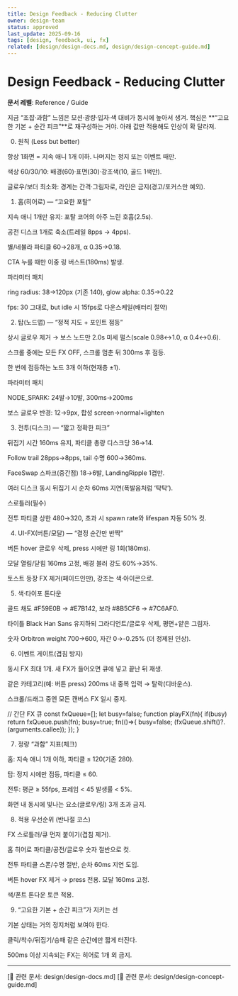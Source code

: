```yaml
---
title: Design Feedback - Reducing Clutter
owner: design-team
status: approved
last_update: 2025-09-16
tags: [design, feedback, ui, fx]
related: [design/design-docs.md, design/design-concept-guide.md]
---
```


# Design Feedback - Reducing Clutter

**문서 레벨**: Reference / Guide

지금 “조잡·과함” 느낌은 모션·광량·입자·색 대비가 동시에 높아서 생겨.
핵심은 **“고요한 기본 + 순간 피크”**로 재구성하는 거야. 아래 값만 적용해도 인상이 확 달라져.

0) 원칙 (Less but better)

항상 1화면 = 지속 애니 1개 이하. 나머지는 정지 또는 이벤트 때만.

색상 60/30/10: 배경(60)·표면(30)·강조색(10, 골드 1색만).

글로우/보더 최소화: 경계는 간격·그림자로, 라인은 금지(경고/포커스만 예외).

1) 홈(히어로) — “고요한 포탈”

지속 애니 1개만 유지: 포탈 코어의 아주 느린 호흡(2.5s).

공전 디스크 1개로 축소(트레일 8pps → 4pps).

별/네뷸라 파티클 60→28개, α 0.35→0.18.

CTA 누를 때만 이중 링 버스트(180ms) 발생.

파라미터 패치

ring radius: 38→120px (기존 140), glow alpha: 0.35→0.22

fps: 30 그대로, but idle 시 15fps로 다운스케일(배터리 절약)

2) 탑(노드맵) — “정적 지도 + 포인트 점등”

상시 글로우 제거 → 보스 노드만 2.0s 미세 펄스(scale 0.98↔1.0, α 0.4↔0.6).

스크롤 중에는 모든 FX OFF, 스크롤 멈춘 뒤 300ms 후 점등.

한 번에 점등하는 노드 3개 이하(현재층 ±1).

파라미터 패치

NODE_SPARK: 24발→10발, 300ms→200ms

보스 글로우 반경: 12→9px, 합성 screen→normal+lighten

3) 전투(디스크) — “짧고 정확한 피크”

뒤집기 시간 160ms 유지, 파티클 총량 디스크당 36→14.

Follow trail 28pps→8pps, tail 수명 600→360ms.

FaceSwap 스파크(중간점) 18→6발, LandingRipple 1겹만.

여러 디스크 동시 뒤집기 시 순차 60ms 지연(폭발음처럼 ‘탁탁’).

스로틀러(필수)

전투 파티클 상한 480→320, 초과 시 spawn rate와 lifespan 자동 50% 컷.

4) UI-FX(버튼/모달) — “결정 순간만 반짝”

버튼 hover 글로우 삭제, press 시에만 링 1회(180ms).

모달 열림/닫힘 160ms 고정, 배경 블러 강도 60%→35%.

토스트 등장 FX 제거(페이드인만), 강조는 색·아이콘으로.

5) 색·타이포 톤다운

골드 채도 #F59E0B → #E7B142, 보라 #8B5CF6 → #7C6AF0.

타이틀 Black Han Sans 유지하되 그라디언트/글로우 삭제, 평면+얕은 그림자.

숫자 Orbitron weight 700→600, 자간 0→-0.25% (더 정제된 인상).

6) 이벤트 게이트(겹침 방지)

동시 FX 최대 1개. 새 FX가 들어오면 큐에 넣고 끝난 뒤 재생.

같은 카테고리(예: 버튼 press) 200ms 내 중복 입력 → 탈락(디바운스).

스크롤/드래그 중엔 모든 캔버스 FX 일시 중지.

// 간단 FX 큐
const fxQueue=[]; let busy=false;
function playFX(fn){ if(busy) return fxQueue.push(fn); busy=true; fn(()=>{ busy=false; (fxQueue.shift()?.(arguments.callee)); }); }

7) 정량 “과함” 지표(체크)

홈: 지속 애니 1개 이하, 파티클 ≤ 120(기존 280).

탑: 정지 시에만 점등, 파티클 ≤ 60.

전투: 평균 ≥ 55fps, 프레임 < 45 발생률 < 5%.

화면 내 동시에 빛나는 요소(글로우/링) 3개 초과 금지.

8) 적용 우선순위 (반나절 코스)

FX 스로틀러/큐 먼저 붙이기(겹침 제거).

홈 히어로 파티클/공전/글로우 숫자 절반으로 컷.

전투 파티클 스폰/수명 절반, 순차 60ms 지연 도입.

버튼 hover FX 제거 → press 전용. 모달 160ms 고정.

색/폰트 톤다운 토큰 적용.

9) “고요한 기본 + 순간 피크”가 지키는 선

기본 상태는 거의 정지처럼 보여야 한다.

클릭/착수/뒤집기/승패 같은 순간에만 짧게 터진다.

500ms 이상 지속되는 FX는 히어로 1개 외 금지.

---
[📎 관련 문서: design/design-docs.md]
[📎 관련 문서: design/design-concept-guide.md]